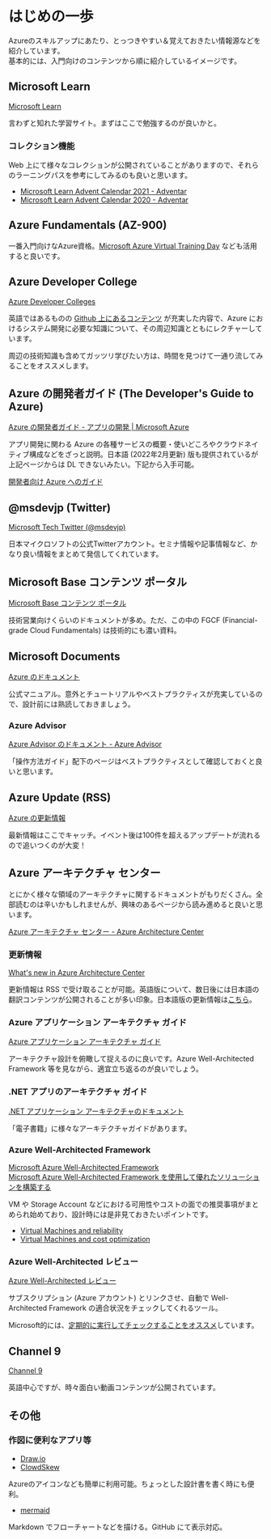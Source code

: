 # はじめの一歩

Azureのスキルアップにあたり、とっつきやすい＆覚えておきたい情報源などを紹介しています。  
基本的には、入門向けのコンテンツから順に紹介しているイメージです。

## Microsoft Learn

[Microsoft Learn](https://docs.microsoft.com/ja-jp/learn/)

言わずと知れた学習サイト。まずはここで勉強するのが良いかと。

### コレクション機能

Web 上にて様々なコレクションが公開されていることがありますので、それらのラーニングパスを参考にしてみるのも良いと思います。

* [Microsoft Learn Advent Calendar 2021 \- Adventar](https://adventar.org/calendars/6891)
* [Microsoft Learn Advent Calendar 2020 \- Adventar](https://adventar.org/calendars/5090)

## Azure Fundamentals (AZ-900)

一番入門向けなAzure資格。[Microsoft Azure Virtual Training Day](https://www.microsoft.com/ja-jp/events/top/training-days.aspx) なども活用すると良いです。

## Azure Developer College

[Azure Developer Colleges](https://azuredevcollege.com/)

英語ではあるものの [Github 上にあるコンテンツ](https://github.com/azuredevcollege/trainingdays) が充実した内容で、Azure におけるシステム開発に必要な知識について、その周辺知識とともにレクチャーしています。

周辺の技術知識も含めてガッツリ学びたい方は、時間を見つけて一通り流してみることをオススメします。

## Azure の開発者ガイド (The Developer's Guide to Azure)

[Azure の開発者ガイド \- アプリの開発 \| Microsoft Azure](https://azure.microsoft.com/ja-jp/campaigns/developer-guide/)

アプリ開発に関わる Azure の各種サービスの概要・使いどころやクラウドネイティブ構成などをざっと説明。日本語 (2022年2月更新) 版も提供されているが上記ページからは DL できないみたい。下記から入手可能。

[開発者向け Azure へのガイド](https://clouddamcdnprodep.azureedge.net/gdc/gdcuKUFQc/original)

## @msdevjp (Twitter)

[Microsoft Tech Twitter (@msdevjp)](https://twitter.com/msdevjp)

日本マイクロソフトの公式Twitterアカウント。セミナ情報や記事情報など、かなり良い情報をまとめて発信してくれています。

## Microsoft Base コンテンツ ポータル

[Microsoft Base コンテンツ ポータル](https://www.microsoft.com/ja-jp/events/azurebase/contents/)

技術営業向けくらいのドキュメントが多め。ただ、この中の FGCF (Financial-grade Cloud Fundamentals) は技術的にも濃い資料。

## Microsoft Documents

[Azure のドキュメント](https://docs.microsoft.com/ja-jp/azure/)

公式マニュアル。意外とチュートリアルやベストプラクティスが充実しているので、設計前には熟読しておきましょう。

### Azure Advisor

[Azure Advisor のドキュメント - Azure Advisor](https://docs.microsoft.com/ja-jp/azure/advisor/)

「操作方法ガイド」配下のページはベストプラクティスとして確認しておくと良いと思います。

## Azure Update (RSS)

[Azure の更新情報](https://azure.microsoft.com/ja-jp/updates/)

最新情報はここでキャッチ。イベント後は100件を超えるアップデートが流れるので追いつくのが大変！

## Azure アーキテクチャ センター

とにかく様々な領域のアーキテクチャに関するドキュメントがもりだくさん。全部読むのは辛いかもしれませんが、興味のあるページから読み進めると良いと思います。

[Azure アーキテクチャ センター - Azure Architecture Center](https://docs.microsoft.com/ja-jp/azure/architecture/)

### 更新情報

[What's new in Azure Architecture Center](https://docs.microsoft.com/en-us/azure/architecture/changelog)

更新情報は RSS で受け取ることが可能。英語版について、数日後には日本語の翻訳コンテンツが公開されることが多い印象。日本語版の更新情報は[こちら](https://docs.microsoft.com/ja-jp/azure/architecture/changelog)。

### Azure アプリケーション アーキテクチャ ガイド

[Azure アプリケーション アーキテクチャ ガイド](https://docs.microsoft.com/ja-jp/azure/architecture/guide/)

アーキテクチャ設計を俯瞰して捉えるのに良いです。Azure Well-Architected Framework 等を見ながら、適宜立ち返るのが良いでしょう。

### .NET アプリのアーキテクチャ ガイド

[.NET アプリケーション アーキテクチャのドキュメント](https://docs.microsoft.com/ja-jp/dotnet/architecture/)

「電子書籍」に様々なアーキテクチャガイドがあります。

### Azure Well-Architected Framework

[Microsoft Azure Well-Architected Framework](https://docs.microsoft.com/ja-jp/azure/architecture/framework/)  
[Microsoft Azure Well-Architected Framework を使用して優れたソリューションを構築する](https://docs.microsoft.com/ja-jp/learn/paths/azure-well-architected-framework/)

VM や Storage Account などにおける可用性やコストの面での推奨事項がまとめられ始めており、設計時には是非見ておきたいポイントです。

* [Virtual Machines and reliability](https://docs.microsoft.com/azure/architecture/framework/services/compute/virtual-machines/reliability)
* [Virtual Machines and cost optimization](https://docs.microsoft.com/azure/architecture/framework/services/compute/virtual-machines/cost-optimization)

### Azure Well-Architected レビュー

[Azure Well-Architected レビュー](https://docs.microsoft.com/ja-jp/assessments/)

サブスクリプション (Azure アカウント) とリンクさせ、自動で Well-Architected Framework の適合状況をチェックしてくれるツール。

Microsoft的には、[定期的に実行してチェックすることをオススメ](https://techcommunity.microsoft.com/t5/azure-architecture-blog/you-finished-your-well-architect-review-now-what/ba-p/3165827)しています。

## Channel 9

[Channel 9](https://channel9.msdn.com/)

英語中心ですが、時々面白い動画コンテンツが公開されています。

## その他

### 作図に便利なアプリ等

* [Draw.io](https://app.diagrams.net/)
* [ClowdSkew](https://www.cloudskew.com/)

Azureのアイコンなども簡単に利用可能。ちょっとした設計書を書く時にも便利。

* [mermaid](https://mermaid-js.github.io/mermaid/#/)

Markdown でフローチャートなどを描ける。GitHub にて表示対応。
